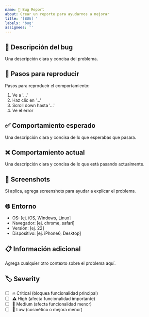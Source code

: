 ```yaml
---
name: 🐛 Bug Report
about: Crear un reporte para ayudarnos a mejorar
title: '[BUG] '
labels: 'bug'
assignees: ''
---
```


## 🐛 Descripción del bug
Una descripción clara y concisa del problema.

## 🔄 Pasos para reproducir
Pasos para reproducir el comportamiento:
1. Ve a '...'
2. Haz clic en '...'
3. Scroll down hasta '...'
4. Ve el error

## ✅ Comportamiento esperado
Una descripción clara y concisa de lo que esperabas que pasara.

## ❌ Comportamiento actual
Una descripción clara y concisa de lo que está pasando actualmente.

## 📸 Screenshots
Si aplica, agrega screenshots para ayudar a explicar el problema.

## 🌐 Entorno
- OS: [ej. iOS, Windows, Linux]
- Navegador: [ej. chrome, safari]
- Versión: [ej. 22]
- Dispositivo: [ej. iPhone6, Desktop]

## 📋 Información adicional
Agrega cualquier otro contexto sobre el problema aquí.

## 🏷️ Severity
- [ ] 🔥 Critical (bloquea funcionalidad principal)
- [ ] ⚠️ High (afecta funcionalidad importante)
- [ ] 🔶 Medium (afecta funcionalidad menor)
- [ ] 🔵 Low (cosmético o mejora menor)
